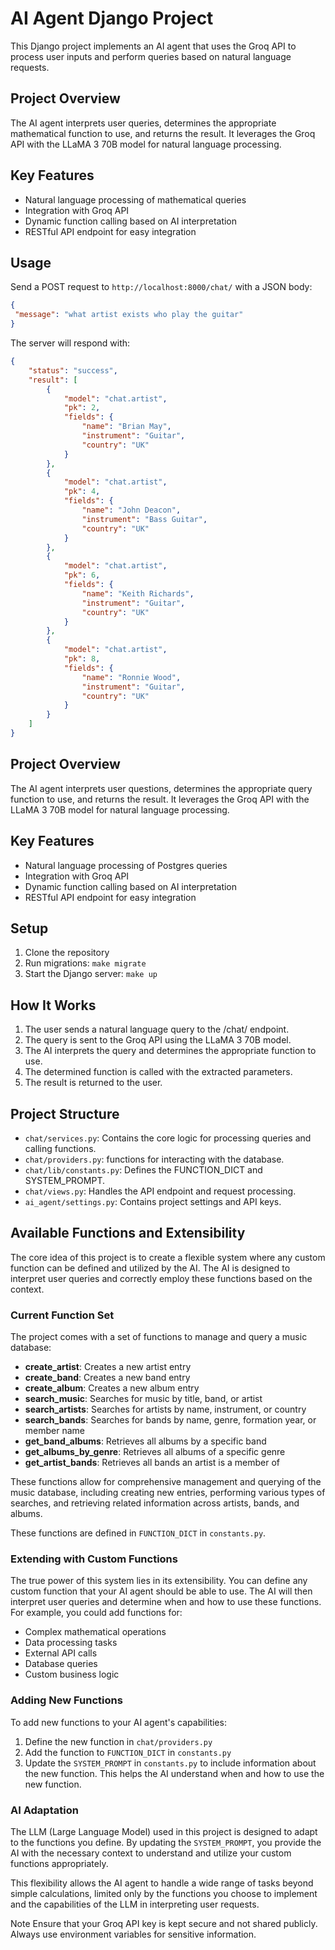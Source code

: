 # AI Agent Django Project

This Django project implements an AI agent that uses the Groq API to process user inputs and perform queries based on natural language requests.

## Project Overview

The AI agent interprets user queries, determines the appropriate mathematical function to use, and returns the result. It leverages the Groq API with the LLaMA 3 70B model for natural language processing.

## Key Features

- Natural language processing of mathematical queries
- Integration with Groq API
- Dynamic function calling based on AI interpretation
- RESTful API endpoint for easy integration


## Usage

Send a POST request to `http://localhost:8000/chat/` with a JSON body:

```json
{
 "message": "what artist exists who play the guitar"
}
```
The server will respond with:
```json
{
    "status": "success",
    "result": [
        {
            "model": "chat.artist",
            "pk": 2,
            "fields": {
                "name": "Brian May",
                "instrument": "Guitar",
                "country": "UK"
            }
        },
        {
            "model": "chat.artist",
            "pk": 4,
            "fields": {
                "name": "John Deacon",
                "instrument": "Bass Guitar",
                "country": "UK"
            }
        },
        {
            "model": "chat.artist",
            "pk": 6,
            "fields": {
                "name": "Keith Richards",
                "instrument": "Guitar",
                "country": "UK"
            }
        },
        {
            "model": "chat.artist",
            "pk": 8,
            "fields": {
                "name": "Ronnie Wood",
                "instrument": "Guitar",
                "country": "UK"
            }
        }
    ]
}
```

## Project Overview

The AI agent interprets user questions, determines the appropriate query function to use, and returns the result. It leverages the Groq API with the LLaMA 3 70B model for natural language processing.

## Key Features

- Natural language processing of Postgres queries
- Integration with Groq API
- Dynamic function calling based on AI interpretation
- RESTful API endpoint for easy integration

## Setup

1. Clone the repository
2. Run migrations:
`make migrate`
3. Start the Django server:
`make up`


## How It Works

1. The user sends a natural language query to the /chat/ endpoint.
2. The query is sent to the Groq API using the LLaMA 3 70B model.
3. The AI interprets the query and determines the appropriate function to use.
4. The determined function is called with the extracted parameters.
5. The result is returned to the user.

## Project Structure

- `chat/services.py`: Contains the core logic for processing queries and calling functions.
- `chat/providers.py`: functions for interacting with the database.
- `chat/lib/constants.py`: Defines the FUNCTION_DICT and SYSTEM_PROMPT.
- `chat/views.py`: Handles the API endpoint and request processing.
- `ai_agent/settings.py`: Contains project settings and API keys.

## Available Functions and Extensibility

The core idea of this project is to create a flexible system where any custom function can be defined and utilized by the AI. The AI is designed to interpret user queries and correctly employ these functions based on the context.

### Current Function Set

The project comes with a set of functions to manage and query a music database:

- **create_artist**: Creates a new artist entry
- **create_band**: Creates a new band entry
- **create_album**: Creates a new album entry
- **search_music**: Searches for music by title, band, or artist
- **search_artists**: Searches for artists by name, instrument, or country
- **search_bands**: Searches for bands by name, genre, formation year, or member name
- **get_band_albums**: Retrieves all albums by a specific band
- **get_albums_by_genre**: Retrieves all albums of a specific genre
- **get_artist_bands**: Retrieves all bands an artist is a member of

These functions allow for comprehensive management and querying of the music database, including creating new entries, performing various types of searches, and retrieving related information across artists, bands, and albums.

These functions are defined in `FUNCTION_DICT` in `constants.py`.

### Extending with Custom Functions

The true power of this system lies in its extensibility. You can define any custom function that your AI agent should be able to use. The AI will then interpret user queries and determine when and how to use these functions. For example, you could add functions for:

- Complex mathematical operations
- Data processing tasks
- External API calls
- Database queries
- Custom business logic

### Adding New Functions

To add new functions to your AI agent's capabilities:

1. Define the new function in `chat/providers.py`
2. Add the function to `FUNCTION_DICT` in `constants.py`
3. Update the `SYSTEM_PROMPT` in `constants.py` to include information about the new function. This helps the AI understand when and how to use the new function.

### AI Adaptation

The LLM (Large Language Model) used in this project is designed to adapt to the functions you define. By updating the `SYSTEM_PROMPT`, you provide the AI with the necessary context to understand and utilize your custom functions appropriately.

This flexibility allows the AI agent to handle a wide range of tasks beyond simple calculations, limited only by the functions you choose to implement and the capabilities of the LLM in interpreting user requests.

Note
Ensure that your Groq API key is kept secure and not shared publicly. Always use environment variables for sensitive information.